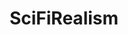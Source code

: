 ---
title: SciFiRealism
crosslinks:
- livven
- chinafuturism
- cockpits
- MyPeopleNeedMe
- autotldr
---